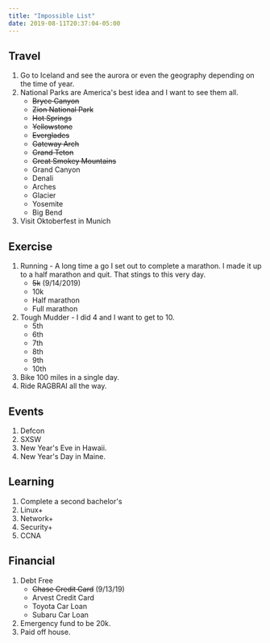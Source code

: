 ```yaml
---
title: "Impossible List"
date: 2019-08-11T20:37:04-05:00
---
```


## Travel

1. Go to Iceland and see the aurora or even the geography depending on the time of year.
1. National Parks are America's best idea and I want to see them all.
    * ~~Bryce Canyon~~   
    * ~~Zion National Park~~ 
    * ~~Hot Springs~~ 
    * ~~Yellowstone~~ 
    * ~~Everglades~~ 
    * ~~Gateway Arch~~ 
    * ~~Grand Teton~~ 
    * ~~Great Smokey Mountains~~ 
    * Grand Canyon 
    * Denali 
    * Arches 
    * Glacier 
    * Yosemite 
    * Big Bend 
1. Visit Oktoberfest in Munich

## Exercise

1. Running - A long time a go I set out to complete a marathon.  I made it up to a half marathon and quit.  That stings to this very day.
    * ~~5k~~ (9/14/2019)
    * 10k
    * Half marathon
    * Full marathon
2. Tough Mudder - I did 4 and I want to get to 10.
    * 5th
    * 6th
    * 7th
    * 8th
    * 9th
    * 10th
3. Bike 100 miles in a single day.
4. Ride RAGBRAI all the way.

## Events

1. Defcon
1. SXSW
1. New Year's Eve in Hawaii.  
1. New Year's Day in Maine.

## Learning

1. Complete a second bachelor's
1. Linux+
1. Network+
1. Security+
1. CCNA

## Financial

1. Debt Free
    * ~~Chase Credit Card~~ (9/13/19)
    * Arvest Credit Card
    * Toyota Car Loan
    * Subaru Car Loan  
2. Emergency fund to be 20k.
3. Paid off house.  
